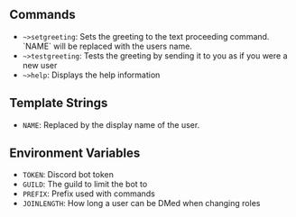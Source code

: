 ## Commands

- `~>setgreeting`: Sets the greeting to the text proceeding command. \`NAME\` will be replaced with the users name.
- `~>testgreeting`: Tests the greeting by sending it to you as if you were a new user
- `~>help`: Displays the help information

## Template Strings

- `NAME`: Replaced by the display name of the user.

## Environment Variables

- `TOKEN`: Discord bot token
- `GUILD`: The guild to limit the bot to
- `PREFIX`: Prefix used with commands
- `JOINLENGTH`: How long a user can be DMed when changing roles